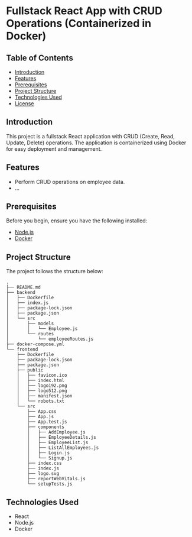 
# Fullstack React App with CRUD Operations (Containerized in Docker)

## Table of Contents

- [Introduction](#introduction)
- [Features](#features)
- [Prerequisites](#prerequisites)
- [Project Structure](#project-structure)
- [Technologies Used](#technologies-used)
- [License](#license)

## Introduction

This project is a fullstack React application with CRUD (Create, Read, Update, Delete) operations. The application is containerized using Docker for easy deployment and management.

## Features

- Perform CRUD operations on employee data.
- ...

## Prerequisites

Before you begin, ensure you have the following installed:

- [Node.js](https://nodejs.org/)
- [Docker](https://www.docker.com/)

## Project Structure

The project follows the structure below:

```
.
├── README.md
├── backend
│   ├── Dockerfile
│   ├── index.js
│   ├── package-lock.json
│   ├── package.json
│   └── src
│       ├── models
│       │   └── Employee.js
│       └── routes
│           └── employeeRoutes.js
├── docker-compose.yml
└── frontend
    ├── Dockerfile
    ├── package-lock.json
    ├── package.json
    ├── public
    │   ├── favicon.ico
    │   ├── index.html
    │   ├── logo192.png
    │   ├── logo512.png
    │   ├── manifest.json
    │   └── robots.txt
    └── src
        ├── App.css
        ├── App.js
        ├── App.test.js
        ├── components
        │   ├── AddEmployee.js
        │   ├── EmployeeDetails.js
        │   ├── EmployeeList.js
        │   ├── ListAllEmployees.js
        │   ├── Login.js
        │   └── Signup.js
        ├── index.css
        ├── index.js
        ├── logo.svg
        ├── reportWebVitals.js
        └── setupTests.js
```

## Technologies Used

- React
- Node.js
- Docker

